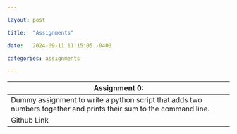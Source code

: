 ```yaml
---

layout: post

title:  "Assignments"

date:   2024-09-11 11:15:05 -0400

categories: assignments

---
```


|Assignment 0:|
|---|
|Dummy assignment to write a python script that adds two numbers together and prints their sum to the command line.|
|Github Link|




